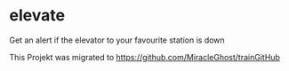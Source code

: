 # elevate
Get an alert if the elevator to your favourite station is down

This Projekt was migrated to https://github.com/MiracleGhost/trainGitHub
